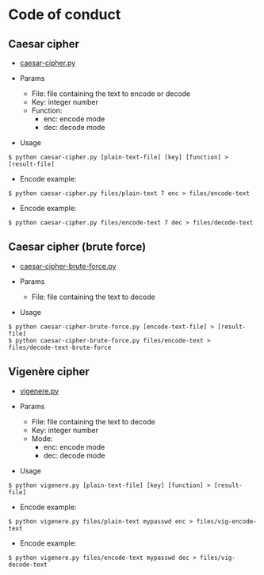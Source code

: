 # Code of conduct

## Caesar cipher

* [caesar-cipher.py](https://github.com/crysthofferattier/study/blob/master/security/criptografy/criptografia-0x65/code/caesar-cipher.py)

* Params
	- File: file containing the text to encode or decode
	- Key: integer number
	- Function:
		- enc: encode mode
		- dec: decode mode

* Usage
```
$ python caesar-cipher.py [plain-text-file] [key] [function] > [result-file]
```

* Encode example:
```
$ python caesar-cipher.py files/plain-text 7 enc > files/encode-text
```

* Encode example:
```
$ python caesar-cipher.py files/encode-text 7 dec > files/decode-text
```

## Caesar cipher (brute force)

* [caesar-cipher-brute-force.py](https://github.com/crysthofferattier/study/blob/master/security/criptografy/criptografia-0x65/code/caesar-cipher-brute-force.py)

* Params
	- File: file containing the text to decode

* Usage
```
$ python caesar-cipher-brute-force.py [encode-text-file] > [result-file]
$ python caesar-cipher-brute-force.py files/encode-text > files/decode-text-brute-force
```

## Vigenère cipher

* [vigenere.py](https://github.com/crysthofferattier/study/blob/master/security/criptografy/criptografia-0x65/code/vigenere.py)

* Params
	- File: file containing the text to decode
	- Key: integer number
	- Mode:
		- enc: encode mode
		- dec: decode mode

* Usage
```
$ python vigenere.py [plain-text-file] [key] [function] > [result-file]
```

* Encode example:
```
$ python vigenere.py files/plain-text mypasswd enc > files/vig-encode-text
```

* Encode example:
```
$ python vigenere.py files/encode-text mypasswd dec > files/vig-decode-text
```